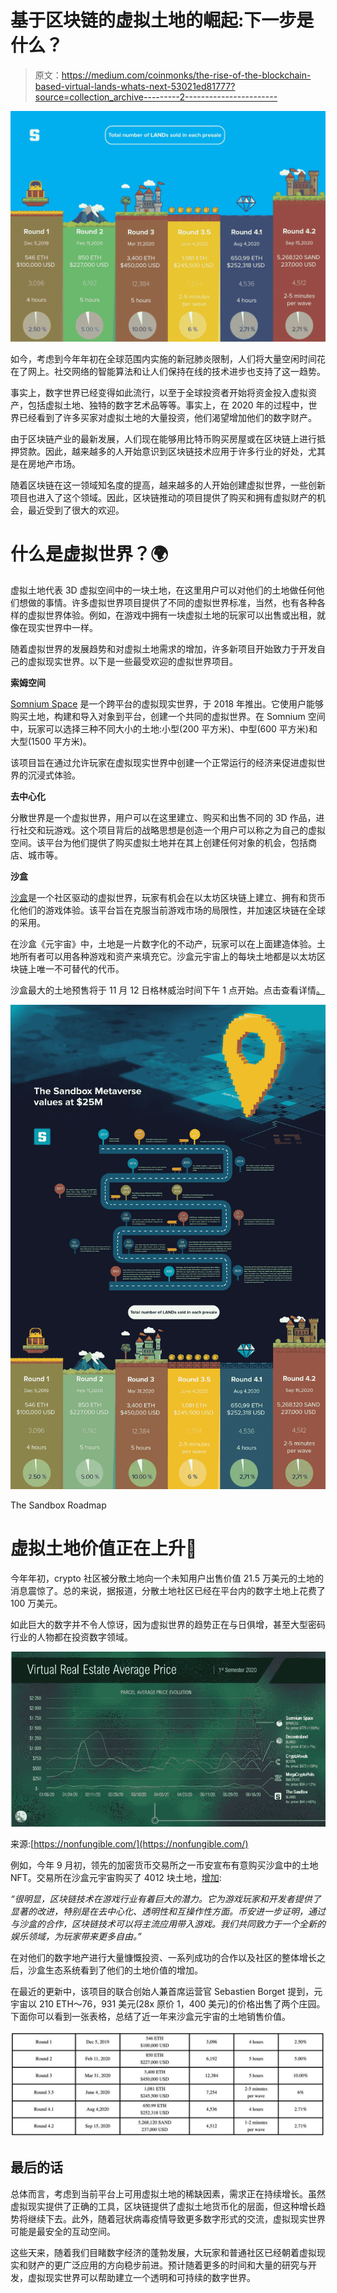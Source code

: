 # 基于区块链的虚拟土地的崛起:下一步是什么？

> 原文：<https://medium.com/coinmonks/the-rise-of-the-blockchain-based-virtual-lands-whats-next-53021ed81777?source=collection_archive---------2----------------------->

![](img/9f7a2193d7fe0503ec214eb88570a3d7.png)

如今，考虑到今年年初在全球范围内实施的新冠肺炎限制，人们将大量空闲时间花在了网上。社交网络的智能算法和让人们保持在线的技术进步也支持了这一趋势。

事实上，数字世界已经变得如此流行，以至于全球投资者开始将资金投入虚拟资产，包括虚拟土地、独特的数字艺术品等等。事实上，在 2020 年的过程中，世界已经看到了许多买家对虚拟土地的大量投资，他们渴望增加他们的数字财产。

由于区块链产业的最新发展，人们现在能够用比特币购买房屋或在区块链上进行抵押贷款。因此，越来越多的人开始意识到区块链技术应用于许多行业的好处，尤其是在房地产市场。

随着区块链在这一领域知名度的提高，越来越多的人开始创建虚拟世界，一些创新项目也进入了这个领域。因此，区块链推动的项目提供了购买和拥有虚拟财产的机会，最近受到了很大的欢迎。

# 什么是虚拟世界？🌍

虚拟土地代表 3D 虚拟空间中的一块土地，在这里用户可以对他们的土地做任何他们想做的事情。许多虚拟世界项目提供了不同的虚拟世界标准，当然，也有各种各样的虚拟世界体验。例如，在游戏中拥有一块虚拟土地的玩家可以出售或出租，就像在现实世界中一样。

随着虚拟世界的发展趋势和对虚拟土地需求的增加，许多新项目开始致力于开发自己的虚拟现实世界。以下是一些最受欢迎的虚拟世界项目。

**索姆空间**

[Somnium Space](https://somniumspace.com/) 是一个跨平台的虚拟现实世界，于 2018 年推出。它使用户能够购买土地，构建和导入对象到平台，创建一个共同的虚拟世界。在 Somnium 空间中，玩家可以选择三种不同大小的土地:小型(200 平方米)、中型(600 平方米)和大型(1500 平方米)。

该项目旨在通过允许玩家在虚拟现实世界中创建一个正常运行的经济来促进虚拟世界的沉浸式体验。

**去中心化**

分散世界是一个虚拟世界，用户可以在这里建立、购买和出售不同的 3D 作品，进行社交和玩游戏。这个项目背后的战略思想是创造一个用户可以称之为自己的虚拟空间。该平台为他们提供了购买虚拟土地并在其上创建任何对象的机会，包括商店、城市等。

**沙盒**

[沙盒](https://www.sandbox.game/en/)是一个社区驱动的虚拟世界，玩家有机会在以太坊区块链上建立、拥有和货币化他们的游戏体验。该平台旨在克服当前游戏市场的局限性，并加速区块链在全球的采用。

在沙盒《元宇宙》中，土地是一片数字化的不动产，玩家可以在上面建造体验。土地所有者可以用各种游戏和资产来填充它。沙盒元宇宙上的每块土地都是以太坊区块链上唯一不可替代的代币。

沙盒最大的土地预售将于 11 月 12 日格林威治时间下午 1 点开始。点击查看详情[。](/sandbox-game/announcing-the-sandbox-land-presale-4-3-the-last-and-biggest-land-presale-with-smurfs-31ece7890b)

![](img/daca27d8608afe032f5c7aec7869fb51.png)

The Sandbox Roadmap

# **虚拟土地价值正在上升🚀**

今年年初，crypto 社区被分散土地向一个未知用户出售价值 21.5 万美元的土地的消息震惊了。总的来说，据报道，分散土地社区已经在平台内的数字土地上花费了 100 万美元。

如此巨大的数字并不令人惊讶，因为虚拟世界的趋势正在与日俱增，甚至大型密码行业的人物都在投资数字领域。

![](img/97f7fd41ffee3539f1944ed97e959910.png)

来源:[https://nonfungible.com/](https://nonfungible.com/)

例如，今年 9 月初，领先的加密货币交易所之一币安宣布有意购买沙盒中的土地 NFT。交易所在沙盒元宇宙购买了 4012 块土地，[增加](https://www.binance.com/en/blog/421499824684900959/Game-On-Buying-Digital-LAND-NFTs-in-The-Sandbox):

*“很明显，区块链技术在游戏行业有着巨大的潜力。它为游戏玩家和开发者提供了显著的改进，特别是在去中心化、透明性和互操作性方面。币安进一步证明，通过与沙盒的合作，区块链技术可以将主流应用带入游戏。我们共同致力于一个全新的娱乐领域，为玩家带来更多自由。”*

在对他们的数字地产进行大量慷慨投资、一系列成功的合作以及社区的整体增长之后，沙盒生态系统看到了他们的土地价值的增加。

在最近的更新中，该项目的联合创始人兼首席运营官 Sebastien Borget 提到，元宇宙以 210 ETH～76，931 美元(28x 原价 1，400 美元)的价格出售了两个庄园。下面你可以看到一张表格，总结了近一年来沙盒元宇宙的土地销售价值。

![](img/aebfc7b74ba5e5f10d24bf1c048e3935.png)

## **最后的话**

总体而言，考虑到当前平台上可用虚拟土地的稀缺因素，需求正在持续增长。虽然虚拟现实提供了正确的工具，区块链提供了虚拟土地货币化的层面，但这种增长趋势将继续下去。此外，随着冠状病毒疫情导致更多数字形式的交流，虚拟现实世界可能是最安全的互动空间。

这些天来，随着我们目睹数字经济的蓬勃发展，大玩家和普通社区已经朝着虚拟现实和财产的更广泛应用的方向稳步前进。预计随着更多的时间和大量的研究与开发，虚拟现实世界可以帮助建立一个透明和可持续的数字世界。